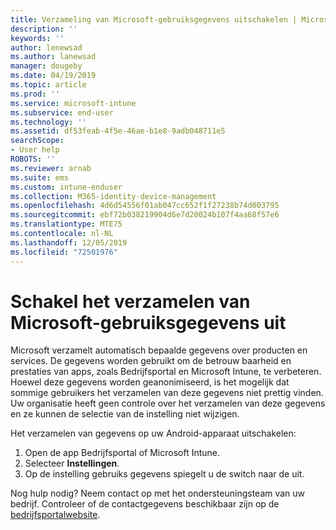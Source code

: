 ```yaml
---
title: Verzameling van Microsoft-gebruiksgegevens uitschakelen | Microsoft Docs
description: ''
keywords: ''
author: lenewsad
ms.author: lanewsad
manager: dougeby
ms.date: 04/19/2019
ms.topic: article
ms.prod: ''
ms.service: microsoft-intune
ms.subservice: end-user
ms.technology: ''
ms.assetid: df53feab-4f5e-46ae-b1e8-9adb048711e5
searchScope:
- User help
ROBOTS: ''
ms.reviewer: arnab
ms.suite: ems
ms.custom: intune-enduser
ms.collection: M365-identity-device-management
ms.openlocfilehash: 4d6d54556f01ab047cc652f1f27238b74d003795
ms.sourcegitcommit: ebf72b038219904d6e7d20024b107f4aa68f57e6
ms.translationtype: MTE75
ms.contentlocale: nl-NL
ms.lasthandoff: 12/05/2019
ms.locfileid: "72501976"
---
```

# <a name="turn-off-microsoft-usage-data-collection"></a>Schakel het verzamelen van Microsoft-gebruiksgegevens uit

Microsoft verzamelt automatisch bepaalde gegevens over producten en services. De gegevens worden gebruikt om de betrouw baarheid en prestaties van apps, zoals Bedrijfsportal en Microsoft Intune, te verbeteren. Hoewel deze gegevens worden geanonimiseerd, is het mogelijk dat sommige gebruikers het verzamelen van deze gegevens niet prettig vinden. Uw organisatie heeft geen controle over het verzamelen van deze gegevens en ze kunnen de selectie van de instelling niet wijzigen.   

Het verzamelen van gegevens op uw Android-apparaat uitschakelen:  

1. Open de app Bedrijfsportal of Microsoft Intune.
2. Selecteer **Instellingen**.
3. Op de instelling gebruiks gegevens spiegelt u de switch naar de uit. 

Nog hulp nodig? Neem contact op met het ondersteuningsteam van uw bedrijf. Controleer of de contactgegevens beschikbaar zijn op de [bedrijfsportalwebsite](https://go.microsoft.com/fwlink/?linkid=2010980).
